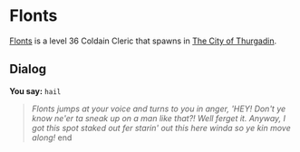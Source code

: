 # Flonts



[Flonts](/npc/115009) is a level 36 Coldain Cleric that spawns in [The City of Thurgadin](/zone/115).



## Dialog

**You say:** `hail`



>*Flonts jumps at your voice and turns to you in anger, 'HEY! Don't ye know ne'er ta sneak up on a man like that?! Well ferget it. Anyway, I got this spot staked out fer starin' out this here winda so ye kin move along!*
end

